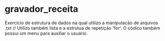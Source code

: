 # gravador_receita
Exercício de estrutura de dados na qual utilizo a manipulacão de arquivos .txt // Utilizo também lista e a estrutua de repetição 'for'. O códico também possui um menu para auxiliar o usuário.
